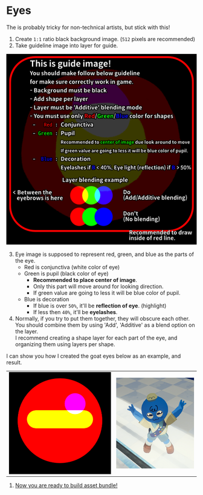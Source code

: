 # Eyes

The is probably tricky for non-technical artists, but stick with this!

1. Create `1:1` ratio black background image. (`512` pixels are recommended)
2. Take guideline image into layer for guide.

![Accessory guideline](./templates/guideline-eye.png)

3. Eye image is supposed to represent red, green, and blue as the parts of the eye.
   - Red is conjunctiva (white color of eye)
   - Green is pupil (black color of eye)
     - **Recommended to place center of image**.
     - Only this part will move around for looking direction.
     - If green value are going to less it will be blue color of pupil.
   - Blue is decoration
     - If blue is over `50%`, it'll be **reflection of eye**. (highlight)
     - If less then `40%`, it'll be **eyelashes**.
4. Normally, if you try to put them together, they will obscure each other.  
   You should combine them by using 'Add', 'Additive' as a blend option on the layer.   
   I recommend creating a shape layer for each part of the eye, and organizing them using layers per shape.

I can show you how I created the goat eyes below as an example, and result.

<table>
    <tr>
        <td>
            <img src="./img/example-goat-eye.png" alt="Example of goat eye"/>
        </td>
        <td>
            <img src="./img/example-goat-eye-result.png" alt="Applied result"/>
        </td>
    </tr>
</table>

1. [Now you are ready to build asset bundle!](https://github.com/Creta5164/peak-more-customizations/tree/main/docs/build-asset-bundle.md)
